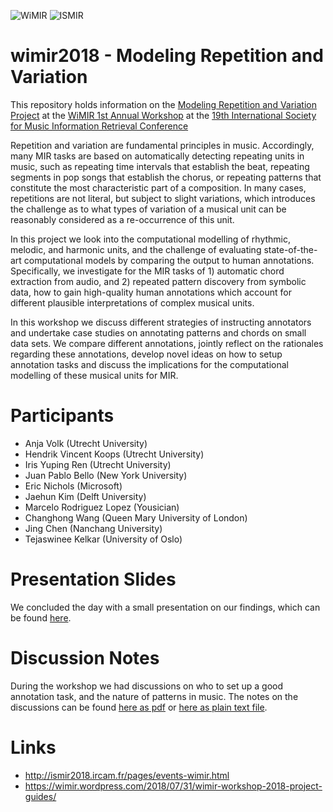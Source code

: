 ![WiMIR](https://wimir.files.wordpress.com/2016/11/img_7177.jpg?w=304 "WiMIR Logo")
![ISMIR](https://dakini-pco.com/img/articles_a/1513262327.ismir2018logo_black_lon.smallg.jpg "ISMIR 2018 Logo")

# wimir2018 - Modeling Repetition and Variation
This repository holds information on the [Modeling Repetition and Variation Project](https://wimir.wordpress.com/2018/07/31/wimir-workshop-2018-project-guides/) at the [WiMIR 1st Annual Workshop](https://wimir.wordpress.com/wimir-workshop/) at the [19th International Society for Music Information Retrieval Conference](http://ismir2018.ircam.fr/)

Repetition and variation are fundamental principles in music. Accordingly, many MIR tasks are based on automatically detecting repeating units in music, such as repeating time intervals that establish the beat, repeating segments in pop songs that establish the chorus, or repeating patterns that constitute the most characteristic part of a composition. In many cases, repetitions are not literal, but subject to slight variations, which introduces the challenge as to what types of variation of a musical unit can be reasonably considered as a re-occurrence of this unit. 

In this project we look into the computational modelling of rhythmic, melodic, and harmonic units, and the challenge of evaluating state-of-the-art computational models by comparing the output to human annotations. Specifically, we investigate for the MIR tasks of 1) automatic chord extraction from audio, and 2) repeated pattern discovery from symbolic data, how to gain high-quality human annotations which account for different plausible interpretations of complex musical units. 

In this workshop we discuss different strategies of instructing annotators and undertake case studies on annotating patterns and chords on small data sets. We compare different annotations, jointly reflect on the rationales regarding these annotations, develop novel ideas on how to setup annotation tasks and discuss the implications for the computational modelling of these musical units for MIR.

# Participants
- Anja Volk (Utrecht University)
- Hendrik Vincent Koops (Utrecht University)
- Iris Yuping Ren (Utrecht University)
- Juan Pablo Bello (New York University)
- Eric Nichols (Microsoft)
- Jaehun Kim (Delft University)
- Marcelo Rodriguez Lopez (Yousician)
- Changhong Wang (Queen Mary University of London)
- Jing Chen (Nanchang University)
- Tejaswinee Kelkar (University of Oslo)

# Presentation Slides

We concluded the day with a small presentation on our findings, which can be found [here](https://github.com/hvkoops/wimir2018/blob/master/slides/wimir.pdf).

# Discussion Notes

During the workshop we had discussions on who to set up a good annotation task, and the nature of patterns in music. The notes on the discussions can be found [here as pdf](https://github.com/hvkoops/wimir2018/blob/master/notes/workshop_notes.pdf) or [here as plain text file](https://github.com/hvkoops/wimir2018/blob/master/notes/workshop_notes.txt).


# Links
- http://ismir2018.ircam.fr/pages/events-wimir.html
- https://wimir.wordpress.com/2018/07/31/wimir-workshop-2018-project-guides/

